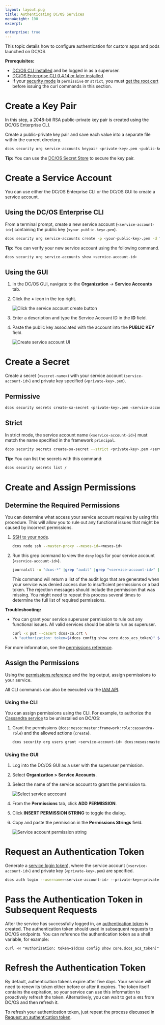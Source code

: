 ```yaml
---
layout: layout.pug
title: Authenticating DC/OS Services
menuWeight: 100
excerpt:

enterprise: true
---
```


This topic details how to configure authentication for custom apps and pods launched on DC/OS.

**Prerequisites:** 

- [DC/OS CLI installed](/1.10/cli/install/) and be logged in as a superuser.
- [DC/OS Enterprise CLI 0.4.14 or later installed](/1.10/cli/enterprise-cli/#ent-cli-install).
- If your [security mode](/1.10/security/ent/#security-modes) is `permissive` or `strict`, you must [get the root cert](/1.10/security/ent/tls-ssl/get-cert/) before issuing the curl commands in this section.

# <a name="create-a-keypair"></a>Create a Key Pair
In this step, a 2048-bit RSA public-private key pair is created using the DC/OS Enterprise CLI.

Create a public-private key pair and save each value into a separate file within the current directory.

```bash
dcos security org service-accounts keypair <private-key>.pem <public-key>.pem
```
    
**Tip:** You can use the [DC/OS Secret Store](/1.10/security/ent/secrets/) to secure the key pair. 

# <a name="create-a-service-account"></a>Create a Service Account
You can use either the DC/OS Enterprise CLI or the DC/OS GUI to create a service account.

## Using the DC/OS Enterprise CLI

From a terminal prompt, create a new service account (`<service-account-id>`) containing the public key (`<your-public-key>.pem`).

```bash
dcos security org service-accounts create -p <your-public-key>.pem -d "<description>" <service-account-id>
```

**Tip:** You can verify your new service account using the following command.

```bash
dcos security org service-accounts show <service-account-id>
```

## Using the GUI

1. In the DC/OS GUI, navigate to the **Organization** -> **Service Accounts** tab.
1. Click the **+** icon in the top right.

   ![Click the service account create button](/1.10/img/new-service-account-button.png)
   
1. Enter a description and type the Service Account ID in the **ID** field.
1. Paste the public key associated with the account into the **PUBLIC KEY** field.
   
   ![Create service account UI](/1.10/img/create-service-account.png)
   
<!-- # Create a Secret -->
# Create a Secret
Create a secret (`<secret-name>`) with your service account (`service-account-id>`) and private key specified (`<private-key>.pem`). 

## Permissive

```bash
dcos security secrets create-sa-secret <private-key>.pem <service-account-id> <secret-name>
```

## Strict
In strict mode, the service account name (`<service-account-id>`) must match the name specified in the framework `principal`. 
```bash
dcos security secrets create-sa-secret --strict <private-key>.pem <service-account-id> <secret-name>
```

**Tip:** 
You can list the secrets with this command:

```bash
dcos security secrets list /
```

# <a name="give-perms"></a>Create and Assign Permissions
                                     
## Determine the Required Permissions
You can determine what access your service account requires by using this procedure. This will allow you to rule out any functional issues that might be caused by incorrect permissions. 

1.  [SSH to your node](/1.10/administering-clusters/sshcluster/).

    ```bash
    dcos node ssh --master-proxy --mesos-id=<mesos-id>
    ```

1.  Run this grep command to view the `deny` logs for your service account (`<service-account-id>`).

    ```bash
    journalctl -u "dcos-*" |grep "audit" |grep "<service-account-id>" |grep "deny"
    ```
    
    This command will return a list of the audit logs that are generated when your service was denied access due to insufficient permissions or a bad token. The rejection messages should include the permission that was missing. You might need to repeat this process several times to determine the full list of required permissions.
    

**Troubleshooting:** 

-  You can grant your service superuser permission to rule out any functional issues. All valid services should be able to run as superuser.

   ```bash
   curl -x put --cacert dcos-ca.crt \
   -h "authorization: token=$(dcos config show core.dcos_acs_token)" $(dcos config show core.dcos_url)/acs/api/v1/acls/dcos:superuser/users/<service-account-id>/full
   ```

For more information, see the [permissions reference](/1.10/security/ent/perms-reference/). 

## Assign the Permissions
Using the [permissions reference](/1.10/security/ent/perms-reference/) and the log output, assign permissions to your service. 

All CLI commands can also be executed via the [IAM API](/1.10/security/ent/iam-api/).

### Using the CLI

You can assign permissions using the CLI.
For example, to authorize the [Cassandra service](/services/cassandra/cass-auth/) to be uninstalled on DC/OS:

1.  Grant the permissions (`dcos:mesos:master:framework:role:cassandra-role`) and the allowed actions (`create`).

    ```bash
    dcos security org users grant <service-account-id> dcos:mesos:master:framework:role:cassandra-role create --description "Controls the ability of cassandra-role to register as a framework with the Mesos master"
    ```

### Using the GUI

1.  Log into the DC/OS GUI as a user with the superuser permission.
1.  Select **Organization > Service Accounts**.
1.  Select the name of the service account to grant the permission to.

    ![Select service acccount](/1.10/img/add-service-account-permission.png)
    
1.  From the **Permissions** tab, click **ADD PERMISSION**.
1.  Click **INSERT PERMISSION STRING** to toggle the dialog.
1.  Copy and paste the permission in the **Permissions Strings** field.

    ![Service account permission string](/1.10/img/service-account-permission-string.png)

# <a name="req-auth-tok"></a>Request an Authentication Token

Generate a [service login token](/1.10/security/ent/service-auth/)), where the service account (`<service-account-id>`) and private key (`<private-key>.pem`) are specified. 

```bash
dcos auth login --username=<service-account-id> --private-key=<private-key>.pem
```

# <a name="pass-tok"></a>Pass the Authentication Token in Subsequent Requests
After the service has successfully logged in, an [authentication token](/1.10/security/ent/service-auth/) is created. The authentication token should used in subsequent requests to DC/OS endpoints. You can reference the authentication token as a shell variable, for example:

```
curl -H "Authorization: token=$(dcos config show core.dcos_acs_token)"
```

# <a name="refresh-tok"></a>Refresh the Authentication Token
By default, authentication tokens expire after five days. Your service will need to renew its token either before or after it expires. The token itself contains the expiration, so your service can use this information to proactively refresh the token. Alternatively, you can wait to get a `401` from DC/OS and then refresh it.

To refresh your authentication token, just repeat the process discussed in [Request an authentication token](#req-auth-tok).
